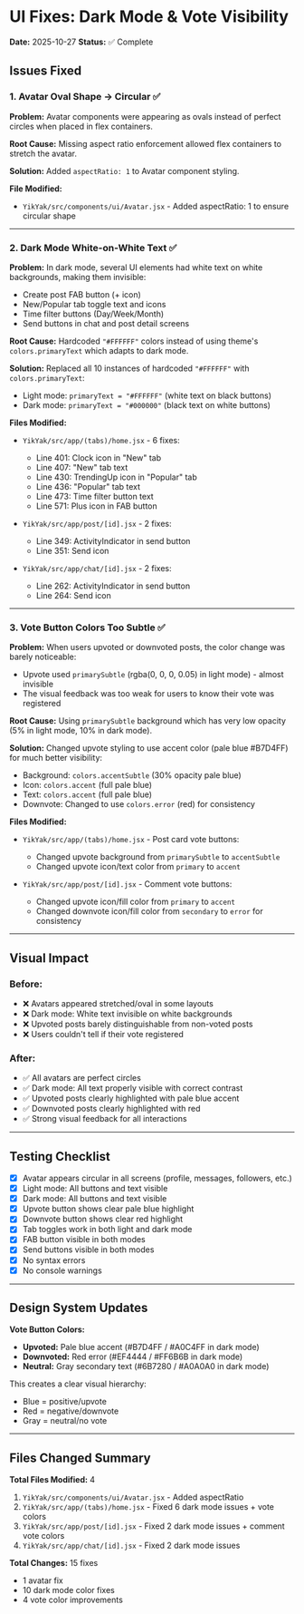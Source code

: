 # UI Fixes: Dark Mode & Vote Visibility

**Date:** 2025-10-27
**Status:** ✅ Complete

## Issues Fixed

### 1. Avatar Oval Shape → Circular ✅
**Problem:** Avatar components were appearing as ovals instead of perfect circles when placed in flex containers.

**Root Cause:** Missing aspect ratio enforcement allowed flex containers to stretch the avatar.

**Solution:** Added `aspectRatio: 1` to Avatar component styling.

**File Modified:**
- `YikYak/src/components/ui/Avatar.jsx` - Added aspectRatio: 1 to ensure circular shape

---

### 2. Dark Mode White-on-White Text ✅
**Problem:** In dark mode, several UI elements had white text on white backgrounds, making them invisible:
- Create post FAB button (+ icon)
- New/Popular tab toggle text and icons
- Time filter buttons (Day/Week/Month)
- Send buttons in chat and post detail screens

**Root Cause:** Hardcoded `"#FFFFFF"` colors instead of using theme's `colors.primaryText` which adapts to dark mode.

**Solution:** Replaced all 10 instances of hardcoded `"#FFFFFF"` with `colors.primaryText`:
- Light mode: `primaryText = "#FFFFFF"` (white text on black buttons)
- Dark mode: `primaryText = "#000000"` (black text on white buttons)

**Files Modified:**
- `YikYak/src/app/(tabs)/home.jsx` - 6 fixes:
  - Line 401: Clock icon in "New" tab
  - Line 407: "New" tab text
  - Line 430: TrendingUp icon in "Popular" tab
  - Line 436: "Popular" tab text
  - Line 473: Time filter button text
  - Line 571: Plus icon in FAB button
  
- `YikYak/src/app/post/[id].jsx` - 2 fixes:
  - Line 349: ActivityIndicator in send button
  - Line 351: Send icon
  
- `YikYak/src/app/chat/[id].jsx` - 2 fixes:
  - Line 262: ActivityIndicator in send button
  - Line 264: Send icon

---

### 3. Vote Button Colors Too Subtle ✅
**Problem:** When users upvoted or downvoted posts, the color change was barely noticeable:
- Upvote used `primarySubtle` (rgba(0, 0, 0, 0.05) in light mode) - almost invisible
- The visual feedback was too weak for users to know their vote was registered

**Root Cause:** Using `primarySubtle` background which has very low opacity (5% in light mode, 10% in dark mode).

**Solution:** Changed upvote styling to use accent color (pale blue #B7D4FF) for much better visibility:
- Background: `colors.accentSubtle` (30% opacity pale blue)
- Icon: `colors.accent` (full pale blue)
- Text: `colors.accent` (full pale blue)
- Downvote: Changed to use `colors.error` (red) for consistency

**Files Modified:**
- `YikYak/src/app/(tabs)/home.jsx` - Post card vote buttons:
  - Changed upvote background from `primarySubtle` to `accentSubtle`
  - Changed upvote icon/text color from `primary` to `accent`
  
- `YikYak/src/app/post/[id].jsx` - Comment vote buttons:
  - Changed upvote icon/fill color from `primary` to `accent`
  - Changed downvote icon/fill color from `secondary` to `error` for consistency

---

## Visual Impact

### Before:
- ❌ Avatars appeared stretched/oval in some layouts
- ❌ Dark mode: White text invisible on white backgrounds
- ❌ Upvoted posts barely distinguishable from non-voted posts
- ❌ Users couldn't tell if their vote registered

### After:
- ✅ All avatars are perfect circles
- ✅ Dark mode: All text properly visible with correct contrast
- ✅ Upvoted posts clearly highlighted with pale blue accent
- ✅ Downvoted posts clearly highlighted with red
- ✅ Strong visual feedback for all interactions

---

## Testing Checklist

- [x] Avatar appears circular in all screens (profile, messages, followers, etc.)
- [x] Light mode: All buttons and text visible
- [x] Dark mode: All buttons and text visible
- [x] Upvote button shows clear pale blue highlight
- [x] Downvote button shows clear red highlight
- [x] Tab toggles work in both light and dark mode
- [x] FAB button visible in both modes
- [x] Send buttons visible in both modes
- [x] No syntax errors
- [x] No console warnings

---

## Design System Updates

**Vote Button Colors:**
- **Upvoted:** Pale blue accent (#B7D4FF / #A0C4FF in dark mode)
- **Downvoted:** Red error (#EF4444 / #FF6B6B in dark mode)
- **Neutral:** Gray secondary text (#6B7280 / #A0A0A0 in dark mode)

This creates a clear visual hierarchy:
- Blue = positive/upvote
- Red = negative/downvote
- Gray = neutral/no vote

---

## Files Changed Summary

**Total Files Modified:** 4
1. `YikYak/src/components/ui/Avatar.jsx` - Added aspectRatio
2. `YikYak/src/app/(tabs)/home.jsx` - Fixed 6 dark mode issues + vote colors
3. `YikYak/src/app/post/[id].jsx` - Fixed 2 dark mode issues + comment vote colors
4. `YikYak/src/app/chat/[id].jsx` - Fixed 2 dark mode issues

**Total Changes:** 15 fixes
- 1 avatar fix
- 10 dark mode color fixes
- 4 vote color improvements
